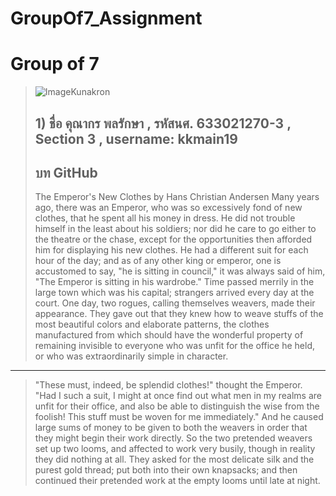 # GroupOf7_Assignment
# Group of 7

> ![ImageKunakron](https://reg.kku.ac.th/registrar/studentphoto.asp?id=633021270-3&sx=24/12/2565)
> ## 1) ชื่อ คุณากร พลรักษา , รหัสนศ. 633021270-3 , Section 3 , username: kkmain19 
> ## บท GitHub 
>  The Emperor's New Clothes by Hans Christian Andersen
Many years ago, there was an Emperor, who was so excessively fond of new clothes, that he
spent all his money in dress. He did not trouble himself in the least about his soldiers; nor did
he care to go either to the theatre or the chase, except for the opportunities then afforded him
for displaying his new clothes. He had a different suit for each hour of the day; and as of any
other king or emperor, one is accustomed to say, "he is sitting in council," it was always said of
him, "The Emperor is sitting in his wardrobe."
Time passed merrily in the large town which was his capital; strangers arrived every day at the
court. One day, two rogues, calling themselves weavers, made their appearance. They gave out
that they knew how to weave stuffs of the most beautiful colors and elaborate patterns, the
clothes manufactured from which should have the wonderful property of remaining invisible to
everyone who was unfit for the office he held, or who was extraordinarily simple in character.

-----------------------------------------------------------------------------------------------------
> "These must, indeed, be splendid clothes!" thought the Emperor. "Had I such a suit, I might at
once find out what men in my realms are unfit for their office, and also be able to distinguish
the wise from the foolish! This stuff must be woven for me immediately." And he caused large
sums of money to be given to both the weavers in order that they might begin their work
directly.
So the two pretended weavers set up two looms, and affected to work very busily, though in
reality they did nothing at all. They asked for the most delicate silk and the purest gold thread;
put both into their own knapsacks; and then continued their pretended work at the empty
looms until late at night.
